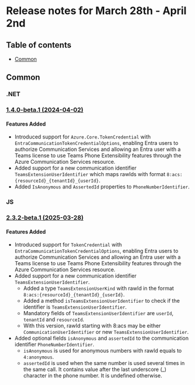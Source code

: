 # Release notes for March 28th - April 2nd

## Table of contents

* [Common](#common)

## Common

### .NET

### [1.4.0-beta.1 (2024-04-02)](https://github.com/Azure/azure-sdk-for-net/blob/main/sdk/communication/Azure.Communication.Common/CHANGELOG.md#140-beta1-2025-04-01)

#### Features Added

- Introduced support for `Azure.Core.TokenCredential` with `EntraCommunicationTokenCredentialOptions`, enabling Entra users to authorize Communication Services and allowing an Entra user with a Teams license to use Teams Phone Extensibility features through the Azure Communication Services resource.
- Added support for a new communication identifier `TeamsExtensionUserIdentifier` which maps rawIds with format `8:acs:{resourceId}_{tenantId}_{userId}`.
- Added `IsAnonymous` and `AssertedId` properties to `PhoneNumberIdentifier`.

### JS

### [2.3.2-beta.1 (2025-03-28)](https://github.com/Azure/azure-sdk-for-js/blob/main/sdk/communication/communication-common/CHANGELOG.md#232-beta1-2025-03-28)

#### Features Added

- Introduced support for `TokenCredential` with `EntraCommunicationTokenCredentialOptions`, enabling Entra users to authorize Communication Services and allowing an Entra user with a Teams license to use Teams Phone Extensibility features through the Azure Communication Services resource.
- Added support for a new communication identifier `TeamsExtensionUserIdentifier`.
    - Added a type `TeamsExtensionUserKind` with rawId in the format `8:acs:{resourceId}_{tenantId}_{userId}`.
    - Added a method `isTeamsExtensionUserIdentifier` to check if the identifier is `TeamsExtensionUserIdentifier`.
    - Mandatory fields of `TeamsExtensionUserIdentifier` are `userId`, `tenantId` and `resourceId`.
    - With this version, rawId starting with 8:acs may be either `CommunicationUserIdentifier` or new `TeamsExtensionUserIdentifier`.
- Added optional fields `isAnonymous` and `assertedId` to the communication identifier `PhoneNumberIdentifier`.
    - `isAnonymous` is used for anonymous numbers with rawId equals to `4:anonymous`.
    - `assertedId` is used when the same number is used several times in the same call. It contains value after the last underscore (_) character in the phone number. It is undefined otherwise.

